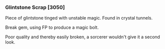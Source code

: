 ### Glintstone Scrap [3050]

Piece of glintstone tinged with unstable magic. Found in crystal tunnels.

Break gem, using FP to produce a magic bolt.

Poor quality and thereby easily broken, a sorcerer wouldn't give it a second look.
